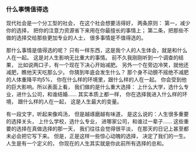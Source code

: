 ### 什么事情值得选
现代社会是一个分工型的社会，
在这个社会想要活得好，
两条原则：
第一，减少你的选择，
把你的注意力资源省下来用在你最擅长的事情上；
第二条，把那些不做的选择交给那些更加专业的人士，
很多事情是不值得选的。

那什么事情是值得选的呢？
只有一样东西，这是我个人的人生体会，就是和什么人在一起。
这是对人生影响无比重大的事情。
前不久我刚刚听到一个调查的结果，
比如说两口子，有一个现在下决心开始减肥。
另外一个在旁边冷笑，就他还减肥，瞧他天天吃那么少。
你猜到年底会发生什么？
那个身不动膀不摇绝不减肥的人体重降平均5%，
你在什么样的环境里，跟什么样的人在一起。
你会受到他的巨大影响。所以表面上看，
我们做的是什么重大选择：
上什么大学，选什么专业，进什么公司，和谁结婚……
其实本质上都一样，
你在选择我进入什么样的环境，
跟什么样的人在一起，
这是人生最大的变量。

有一段文字，听起来像鸡汤，
但是越琢磨越有味道，
是这么说的：人生很多重要的选择关头，
上什么学校，选什么专业，
进哪家公司，和谁过一辈子……
这些重要的选择在真做选择的那一天，
我们往往会觉得很平淡，
在那天的日记上甚至都未必会把它写下来。
但是，正是这样一些惊心动魄的选择，
决定了我们的一生。
人生是有一个定义的，
你现在的人生其实就是你此前所有选择的总和。

